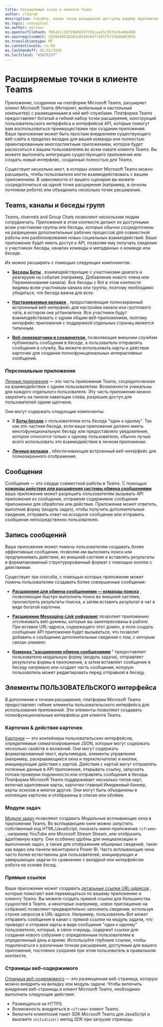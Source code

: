 ```yaml
---
title: Расширяемые точки в клиенте Teams
author: clearab
description: Узнайте, какие точки расширения доступны вашему приложению в клиенте Microsoft Teams.
ms.topic: conceptual
ms.author: anclear
ms.openlocfilehash: f65a5111bf59b08347291caa15c557dc0a48e886
ms.sourcegitcommit: 4329a94918263c85d6c65ff401f571556b80307b
ms.translationtype: MT
ms.contentlocale: ru-RU
ms.lasthandoff: 02/01/2020
ms.locfileid: "41675237"
---
```

# <a name="extensible-points-in-the-teams-client"></a>Расширяемые точки в клиенте Teams

Приложение, созданное на платформе Microsoft Teams, расширяет клиент Microsoft Teams (Интернет, мобильный и настольный компьютер) с размещенными в ней веб-службами. Платформа Teams предоставляет богатый и гибкий набор точек расширения, конструкций пользовательского интерфейса и интерфейсов API, которые помогут вам воспользоваться преимуществами при создании приложения. Ваше приложение может быть простым внедрением существующего веб-сайта в пределах вкладки для вашей команды или полностью ориентированным многоаспектным приложением, которое будет расноситься к вашим пользователям во всем охвате клиента Teams. Вы можете выполнить интеграцию существующего приложения или создать новый интерфейс, созданный полностью для Teams.

Существует несколько мест, в которых клиент Microsoft Teams можно расширить, чтобы пользователи могли взаимодействовать с вашим приложением. В зависимости от вашего сценария вы можете сосредоточиться на одной точке расширения (например, в личном почтовом роботе) или объединить несколько точек расширения.

## <a name="teams-channels-and-group-chats"></a>Teams, каналы и беседы групп

Teams, channels and Group Chats позволяют нескольким людям сотрудничать. Приложения в этом контексте делают их доступными всем участникам группы или беседы, которые обычно сосредоточены на разрешении дополнительных рабочих процессов для совместной работы или разблокирования новых социальных взаимодействий. Ваше приложение будет иметь доступ к API, позволяя ему получать сведения о участниках беседы, каналах команды и метаданных о команде или беседе.

Их можно расширить с помощью следующих компонентов:

* **[Беседы Боты](~/bots/what-are-bots.md)** , взаимодействующие с участниками диалога и реагируем на события (например, Добавление нового члена или Переименование канала). Все беседы с Bot в этом контексте видимы всем участникам канала или группы, поэтому необходимо убедиться, что беседа важна для всех.

* **[Настраиваемые вкладки](~/tabs/what-are-tabs.md)** , предоставляющие полноэкранный встроенный веб-интерфейс для настройки канала или группового чата, в котором она установлена. Все участники будут взаимодействовать с одним общим веб-приложением, поэтому интерфейс приложения с поддержкой отдельных страниц является типичным.

* **[Веб-перехватчики и соединители,](~/webhooks-and-connectors/what-are-webhooks-and-connectors.md)** позволяющие внешним службам публиковать сообщения в беседе, а пользователи отправлять сообщения в службу. Вы можете использовать карты и действия карточек для создания полнофункциональных интерактивных сообщений.

### <a name="personal-apps"></a>Персональные приложения

[Личные приложения](~/concepts/design/personal-apps.md) — это часть приложения Teams, сосредоточенная на взаимодействии с одним пользователем. Возможности уникальны для каждого отдельного пользователя. Эту часть приложения можно закрепить на панели навигации слева, разрешив доступ для пользователей одним щелчком.

Они могут содержать следующие компоненты:

* В **[Боты беседе](~/bots/what-are-bots.md)** с пользователем есть беседа "один к одному". Так как это частная беседа, если ваше приложение должно иметь многофункциональную беседу или предоставляло уведомление, которое относится только к одному пользователю, обычно лучше всего использовать это взаимодействие в личном приложении.

* **[Личные вкладки](~/tabs/what-are-tabs.md)** , обеспечивающие встроенный веб-интерфейс для полноэкранного отображения.

## <a name="messages"></a>Сообщения

Сообщения — это сердце совместной работы в Teams. С помощью **[команды действия для расширения системы обмена сообщениями](~/messaging-extensions/what-are-messaging-extensions.md)** ваше приложение может разрешить пользователям вызывать API приложения из сообщения, отправляя содержимое сообщения приложению для обработки или действия. Приложение может ответить, выполнив форму (модуль задач), чтобы получить дополнительные сведения, отправить ответ на исходное сообщение или отправить сообщение непосредственно пользователю.

## <a name="writing-messages"></a>Запись сообщений

Ваше приложение может помочь пользователям создавать более эффективные сообщения, позволяя им выполнять поиск или предпринимать действия, во внешней системе и вставлять результаты в форматированный структурированный формат с помощью кнопок с действиями.

Существует три способа, с помощью которых приложение может помочь пользователям создавать более совершенные сообщения:

* **[Расширения для обмена сообщениями — команды поиска](~/messaging-extensions/what-are-messaging-extensions.md)** , позволяющие быстро выполнить поиск во внешней системе, просмотреть результаты поиска, а затем вставить результат в чат в виде богатой карточки.

* **[Расширение Messaging-Link унфурлинг](~/messaging-extensions/what-are-messaging-extensions.md)** позволяет приложению отслеживать веб-домены, которые вы заинтересованы в работе. При вставке URL-адреса, содержащего этот домен, в поле создать сообщение API приложения будет вызываться, что позволит добавить к сообщению дополнительные сведения о том, с которым связан элемент.

* **[Команда "расширение обмена сообщениями](~/messaging-extensions/what-are-messaging-extensions.md)** " предоставляет пользователю модальную форму (модуль задачи), отправляет результаты формы в приложение, а затем вставляет сообщение в беседу напрямую или создает часть сообщения, которую пользователь может редактировать перед отправкой в беседу.

## <a name="user-interface-ui-elements"></a>Элементы ПОЛЬЗОВАТЕЛЬСКОГО интерфейса

В дополнение к точкам расширения, платформа Microsoft Teams предоставляет гибкие элементы пользовательского интерфейса для использования приложений. Эти элементы позволяют создавать полнофункциональные интерфейсы для клиента Teams.

### <a name="cards--card-actions"></a>Карточки & действия карточек

[Карточки](~/task-modules-and-cards/what-are-cards.md) — это контейнеры пользовательских интерфейсов, определяемые схематизированные JSON, которые могут содержать несколько свойств и вложений. Они могут содержать форматированный текст, мультимедиа, элементы управления (например, раскрывающиеся окна и переключатели) и кнопки, инициирующие действия с картой. Действия с картой могут отправлять полезные данные в API приложения, открывать ссылку, запускать потоки проверки подлинности или отправлять сообщения в беседы. Платформа Microsoft Teams поддерживает несколько типов карт, включая адаптивные карты, карточки главный Имиджевый баннер, карты эскизов и многое другое. Они могут быть объединены в коллекции карточек и отображены в списке или обойме.

### <a name="task-modules"></a>Модули задач

[Модули задач](~/task-modules-and-cards/what-are-task-modules.md) позволяют создавать Модальные всплывающие окна в приложении Teams. Во всплывающем окне можно запустить собственный код HTML/JavaScript, показать мини-приложение `<iframe>` , например YouTube или Microsoft Stream Stream, или отобразить адаптивную карту. Они особенно удобны для инициализации и выполнения задач, а также для отображения обширных сведений, таких как видео или панели мониторинга Power BI. Часто всплывающие окна часто более естественны для пользователей, инициирующих и завершающих задачи по сравнению с вкладкой или интерфейсом робота на основе бесед.

### <a name="deep-links"></a>Прямые ссылки

Ваше приложение может создавать [детальные ссылки URL-адресов](~/concepts/build-and-test/deep-links.md) , которые помогают вам перемещаться по вашему приложению и клиенту Teams. Вы можете создать прямой ссылки для большинства сущностей в Teams, а некоторые (например, новое приглашение на собрание) позволяют предварительно заполнить сведения, используя строки запросов в URL-адресе. Например, пользователь-Bot может отправить сообщение в канал с прямой ссылки на модуль задачи, что приведет к отправке карты в виде сообщения "один к одному" пользователю, который, в свою очередь, содержит ссылки для создания нового собрания с определенным пользователем в определенный день и время. Используйте глубокие ссылки, чтобы подключаться к различным точкам расширения, доступным для вашего приложения, постоянно сохраняя при этом пользователь в правильном контексте.

### <a name="web-content-pages"></a>Страницы веб-содержимого

[Страница веб-содержимого](~/tabs/how-to/create-tab-pages/content-page.md) — это размещенная веб-страница, которую можно внедрить на вкладку или модуль задачи. Чтобы включить внедрение веб-страницы в клиент Microsoft Teams, необходимо выполнить следующие действия:

* Размещаться на HTTPS.
* Возможность внедряться в `<iframe>` клиент Teams.
* Включите клиентский пакет SDK Microsoft Teams для JavaScript и вызовите `initialize()` метод SDK при загрузке страницы.
